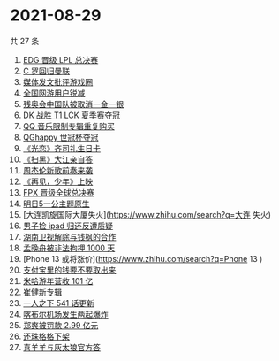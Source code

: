 # 2021-08-29

共 27 条

<!-- BEGIN -->
<!-- 最后更新时间 Sun Aug 29 2021 23:08:10 GMT+0800 (China Standard Time) -->

1. [EDG 晋级 LPL 总决赛](https://www.zhihu.com/search?q=EDG)
1. [C 罗回归曼联](https://www.zhihu.com/search?q=C罗)
1. [媒体发文批评游戏圈](https://www.zhihu.com/search?q=手机游戏)
1. [全国网游用户锐减](https://www.zhihu.com/search?q=网络游戏)
1. [残奥会中国队被取消一金一银](https://www.zhihu.com/search?q=残奥会)
1. [DK 战胜 T1 LCK 夏季赛夺冠](https://www.zhihu.com/search?q=DK)
1. [QQ 音乐限制专辑重复购买](https://www.zhihu.com/search?q=QQ音乐)
1. [QGhappy 世冠杯夺冠](https://www.zhihu.com/search?q=QGhappy)
1. [《光恋》齐司礼生日卡](https://www.zhihu.com/search?q=光与夜之恋)
1. [《扫黑》大江亲自答](https://www.zhihu.com/search?q=扫黑风暴)
1. [周杰伦新歌前奏来袭](https://www.zhihu.com/search?q=周杰伦新歌)
1. [《再见，少年》上映](https://www.zhihu.com/search?q=再见少年)
1. [FPX 晋级全球总决赛](https://www.zhihu.com/search?q=FPX)
1. [明日5一公主题原生](https://www.zhihu.com/search?q=明日创作计划)
1. [大连凯旋国际大厦失火](https://www.zhihu.com/search?q=大连 失火)
1. [男子捡 ipad 归还反遭质疑](https://www.zhihu.com/search?q=ipad失主)
1. [湖南卫视解除与钱枫的合作](https://www.zhihu.com/search?q=湖南卫视钱枫)
1. [孟晚舟被非法拘押 1000 天](https://www.zhihu.com/search?q=孟晚舟)
1. [Phone 13 或将涨价](https://www.zhihu.com/search?q=Phone 13 )
1. [支付宝里的钱要不要取出来](https://www.zhihu.com/search?q=支付宝)
1. [米哈游年营收 101 亿](https://www.zhihu.com/search?q=米哈游)
1. [崔健新专辑](https://www.zhihu.com/search?q=崔健)
1. [一人之下 541 话更新](https://www.zhihu.com/search?q=一人之下)
1. [喀布尔机场发生两起爆炸](https://www.zhihu.com/search?q=喀布尔机场)
1. [郑爽被罚款 2.99 亿元](https://www.zhihu.com/search?q=郑爽)
1. [还珠格格下架](https://www.zhihu.com/search?q=还珠格格)
1. [喜羊羊与灰太狼官方答](https://www.zhihu.com/search?q=喜羊羊与灰太狼)

<!-- END -->
